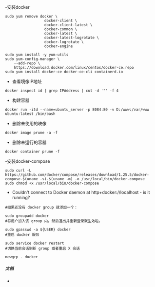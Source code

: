 -安装docker
```
sudo yum remove docker \
                  docker-client \
                  docker-client-latest \
                  docker-common \
                  docker-latest \
                  docker-latest-logrotate \
                  docker-logrotate \
                  docker-engine

sudo yum install -y yum-utils
sudo yum-config-manager \
    --add-repo \
    https://download.docker.com/linux/centos/docker-ce.repo
sudo yum install docker-ce docker-ce-cli containerd.io
```

- 查看境像IP地址
```
docker inspect id | grep IPAddress | cut -d '"' -f 4
```
- 构建容器
```
docker run -itd --name=ubuntu_server -p 8084:80 -v D:/www:/var/www ubuntu:latest /bin/bash
```
- 删除未使用的映像
```
docker image prune -a -f
```
- 删除未运行的容器
```
docker container prune -f
```

-安装docker-compose
```
sudo curl -L https://github.com/docker/compose/releases/download/1.25.5/docker-compose-$(uname -s)-$(uname -m) -o /usr/local/bin/docker-compose
sudo chmod +x /usr/local/bin/docker-compose
```

-  Couldn't connect to Docker daemon at http+docker://localhost - is it running?
```
#如果还没有 docker group 就添加一个：

sudo groupadd docker
#将用户加入该 group 内。然后退出并重新登录就生效啦。

sudo gpasswd -a ${USER} docker
#重启 docker 服务

sudo service docker restart
#切换当前会话到新 group 或者重启 X 会话

newgrp - docker
```

##### 文档
- []()